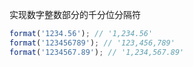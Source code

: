 实现数字整数部分的千分位分隔符

```javascript
format('1234.56'); // '1,234.56'
format('123456789'); // '123,456,789'
format('1234567.89'); // '1,234,567.89'
```